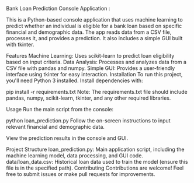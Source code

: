 Bank Loan Prediction Console Application : 

This is a Python-based console application that uses machine learning to predict whether an individual is eligible for a bank loan based on specific financial and demographic data. The app reads data from a CSV file, processes it, and provides a prediction. It also includes a simple GUI built with tkinter.

Features
Machine Learning: Uses scikit-learn to predict loan eligibility based on input criteria.
Data Analysis: Processes and analyzes data from a CSV file with pandas and numpy.
Simple GUI: Provides a user-friendly interface using tkinter for easy interaction.
Installation
To run this project, you'll need Python 3 installed. Install dependencies with:

pip install -r requirements.txt
Note: The requirements.txt file should include pandas, numpy, scikit-learn, tkinter, and any other required libraries.

Usage
Run the main script from the console:

python loan_prediction.py
Follow the on-screen instructions to input relevant financial and demographic data.

View the prediction results in the console and GUI.

Project Structure
loan_prediction.py: Main application script, including the machine learning model, data processing, and GUI code.
data/loan_data.csv: Historical loan data used to train the model (ensure this file is in the specified path).
Contributing
Contributions are welcome! Feel free to submit issues or make pull requests for improvements.
